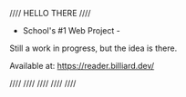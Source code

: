 //// HELLO THERE ////

- School's #1 Web Project -

Still a work in progress, but the idea is there.

Available at: https://reader.billiard.dev/

 ////  ////  ////  ////  ////

